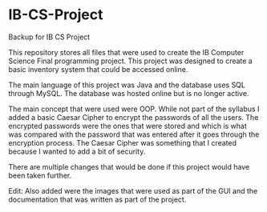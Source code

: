 # IB-CS-Project
Backup for IB CS Project

This repository stores all files that were used to create the IB Computer Science Final programming project. This project was designed to create a basic inventory system that could be accessed online. 

The main language of this project was Java and the database uses SQL through MySQL.
The database was hosted online but is no longer active.

The main concept that were used were OOP. While not part of the syllabus I added a basic Caesar Cipher to encrypt the passwords of all the users. The encrypted passwords were the ones that were stored and which is what was compared with the password that was entered after it goes through the encryption process. 
The Caesar Cipher was something that I created because I wanted to add a bit of security. 

There are multiple changes that would be done if this project would have been taken further. 

Edit: Also added were the images that were used as part of the GUI and the documentation that was written as part of the project.
